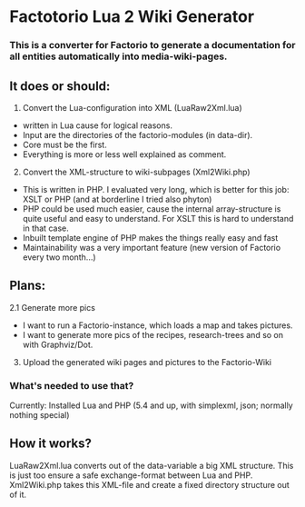 Factotorio Lua 2 Wiki Generator
===============================


### This is a converter for Factorio to generate a documentation for all entities automatically into media-wiki-pages.


It does or should:
------------------

1. Convert the Lua-configuration into XML (LuaRaw2Xml.lua)

* written in Lua cause for logical reasons.
* Input are the directories of the factorio-modules (in data-dir).
* Core must be the first.
* Everything is more or less well explained as comment.

2. Convert the XML-structure to wiki-subpages (Xml2Wiki.php)

* This is written in PHP. I evaluated very long, which is better for this job: XSLT or PHP (and at borderline I tried also phyton)
* PHP could be used much easier, cause the internal array-structure is quite useful and easy to understand. For XSLT this is hard to understand in that case.
* Inbuilt template engine of PHP makes the things really easy and fast
* Maintainability was a very important feature (new version of Factorio every two month...)


Plans:
------

2.1 Generate more pics

* I want to run a Factorio-instance, which loads a map and takes pictures.
* I want to generate more pics of the recipes, research-trees and so on with Graphviz/Dot.

3. Upload the generated wiki pages and pictures to the Factorio-Wiki

### What's needed to use that?

Currently: Installed Lua and PHP (5.4 and up, with simplexml, json; normally nothing special)

## How it works?

LuaRaw2Xml.lua converts out of the data-variable a big XML structure. This is just too ensure a safe exchange-format between Lua and PHP.
Xml2Wiki.php takes this XML-file and create a fixed directory structure out of it.
